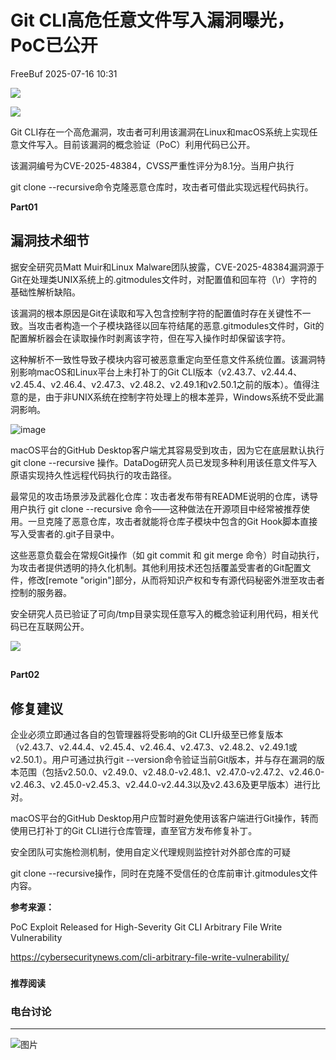 #  Git CLI高危任意文件写入漏洞曝光，PoC已公开  
 FreeBuf   2025-07-16 10:31  
  
![](https://mmbiz.qpic.cn/mmbiz_gif/qq5rfBadR38jUokdlWSNlAjmEsO1rzv3srXShFRuTKBGDwkj4gvYy34iajd6zQiaKl77Wsy9mjC0xBCRg0YgDIWg/640?wx_fmt=gif "")  
  
  
![](https://mmbiz.qpic.cn/mmbiz_jpg/qq5rfBadR3ibCbuTG6icJiajjUCSoQJ1QzFlSbNLz3wKibNGLk90t0jfssVicfEhBxZO54Ytb9ialDwkpfLosKvAwfPA/640?wx_fmt=jpeg&from=appmsg "")  
  
  
Git CLI存在一个高危漏洞，攻击者可利用该漏洞在Linux和macOS系统上实现任意文件写入。目前该漏洞的概念验证（PoC）利用代码已公开。  
  
  
该漏洞编号为CVE-2025-48384，CVSS严重性评分为8.1分。当用户执行  
  
git clone --recursive命令克隆恶意仓库时，攻击者可借此实现远程代码执行。  
  
  
**Part01**  
## 漏洞技术细节  
  
  
据安全研究员Matt Muir和Linux Malware团队披露，CVE-2025-48384漏洞源于Git在处理类UNIX系统上的.gitmodules文件时，对配置值和回车符（\r）字符的基础性解析缺陷。  
  
  
该漏洞的根本原因是Git在读取和写入包含控制字符的配置值时存在关键性不一致。当攻击者构造一个子模块路径以回车符结尾的恶意.gitmodules文件时，Git的配置解析器会在读取操作时剥离该字符，但在写入操作时却保留该字符。  
  
  
这种解析不一致性导致子模块内容可被恶意重定向至任意文件系统位置。该漏洞特别影响macOS和Linux平台上未打补丁的Git CLI版本（v2.43.7、v2.44.4、v2.45.4、v2.46.4、v2.47.3、v2.48.2、v2.49.1和v2.50.1之前的版本）。值得注意的是，由于非UNIX系统在控制字符处理上的根本差异，Windows系统不受此漏洞影响。  
  
  
![image](https://mmbiz.qpic.cn/mmbiz_jpg/qq5rfBadR3ibCbuTG6icJiajjUCSoQJ1QzFY0PHayKf0l1NHtlcFwI6DSc81mbENwjDVltQ1XUB1maqAXW2PXSxtg/640?wx_fmt=jpeg&from=appmsg "")  
  
  
macOS平台的GitHub Desktop客户端尤其容易受到攻击，因为它在底层默认执行 git clone --recursive 操作。DataDog研究人员已发现多种利用该任意文件写入原语实现持久性远程代码执行的攻击路径。  
  
  
最常见的攻击场景涉及武器化仓库：攻击者发布带有README说明的仓库，诱导用户执行 git clone --recursive 命令——这种做法在开源项目中经常被推荐使用。一旦克隆了恶意仓库，攻击者就能将仓库子模块中包含的Git Hook脚本直接写入受害者的.git子目录中。  
  
  
这些恶意负载会在常规Git操作（如 git commit 和 git merge 命令）时自动执行，为攻击者提供透明的持久化机制。其他利用技术还包括覆盖受害者的Git配置文件，修改[remote "origin"]部分，从而将知识产权和专有源代码秘密外泄至攻击者控制的服务器。  
  
  
安全研究人员已验证了可向/tmp目录实现任意写入的概念验证利用代码，相关代码已在互联网公开。  
  
  
![](https://mmbiz.qpic.cn/mmbiz_jpg/qq5rfBadR3ibCbuTG6icJiajjUCSoQJ1QzF5Jv3QMoNurriaokKxCh90DZDmyHCmjpoGvqzFs7h6AIoEMd9DAMp32Q/640?wx_fmt=jpeg&from=appmsg "")  
##   
  
**Part02**  
## 修复建议  
  
  
企业必须立即通过各自的包管理器将受影响的Git CLI升级至已修复版本（v2.43.7、v2.44.4、v2.45.4、v2.46.4、v2.47.3、v2.48.2、v2.49.1或v2.50.1）。用户可通过执行git --version命令验证当前Git版本，并与存在漏洞的版本范围（包括v2.50.0、v2.49.0、v2.48.0-v2.48.1、v2.47.0-v2.47.2、v2.46.0-v2.46.3、v2.45.0-v2.45.3、v2.44.0-v2.44.3以及v2.43.6及更早版本）进行比对。  
  
  
macOS平台的GitHub Desktop用户应暂时避免使用该客户端进行Git操作，转而使用已打补丁的Git CLI进行仓库管理，直至官方发布修复补丁。  
  
  
安全团队可实施检测机制，使用自定义代理规则监控针对外部仓库的可疑  
  
git clone --recursive操作，同时在克隆不受信任的仓库前审计.gitmodules文件内容。  
  
  
**参考来源：**  
  
PoC Exploit Released for High-Severity Git CLI Arbitrary File Write Vulnerability  
  
https://cybersecuritynews.com/cli-arbitrary-file-write-vulnerability/  
  
  
###   
###   
###   
  
**推荐阅读**  
  
[](https://mp.weixin.qq.com/s?__biz=MjM5NjA0NjgyMA==&mid=2651324846&idx=2&sn=0751255f1f80386d498c5f17dc100c06&scene=21#wechat_redirect)  
  
### 电台讨论  
  
****  
  
  
  
![图片](https://mmbiz.qpic.cn/mmbiz_gif/qq5rfBadR3icF8RMnJbsqatMibR6OicVrUDaz0fyxNtBDpPlLfibJZILzHQcwaKkb4ia57xAShIJfQ54HjOG1oPXBew/640?wx_fmt=gif&wxfrom=5&wx_lazy=1&tp=webp "")  
  
   
  

